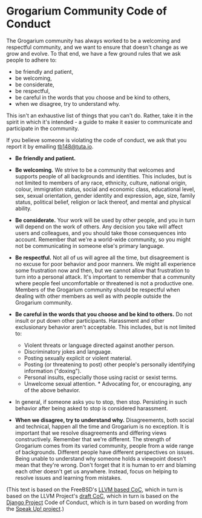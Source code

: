 # Grogarium Community Code of Conduct

The Grogarium community has always worked to be a welcoming and respectful community, and we
want to ensure that doesn't change as we grow and evolve. To that end, we have a
few ground rules that we ask people to adhere to:

- be friendly and patient,
- be welcoming,
- be considerate,
- be respectful,
- be careful in the words that you choose and be kind to others,
- when we disagree, try to understand why.

This isn't an exhaustive list of things that you can't do. Rather, take it in
the spirit in which it's intended - a guide to make it easier to communicate and
participate in the community.

If you believe someone is violating the code of conduct, we ask that you report it by emailing <tb148@tuta.io>.

- **Be friendly and patient.**

- **Be welcoming.**
  We strive to be a community that welcomes and supports people of all backgrounds
  and identities. This includes, but is not limited to members of any race,
  ethnicity, culture, national origin, colour, immigration status, social and
  economic class, educational level, sex, sexual orientation, gender identity and
  expression, age, size, family status, political belief, religion or lack
  thereof, and mental and physical ability.

- **Be considerate.**
  Your work will be used by other people, and you in turn will depend on the work
  of others. Any decision you take will affect users and colleagues, and you
  should take those consequences into account. Remember that we're a world-wide
  community, so you might not be communicating in someone else's primary language.

- **Be respectful.**
  Not all of us will agree all the time, but disagreement is no excuse for poor
  behavior and poor manners. We might all experience some frustration now and
  then, but we cannot allow that frustration to turn into a personal attack. It's
  important to remember that a community where people feel uncomfortable or
  threatened is not a productive one. Members of the Grogarium
  community should be respectful when dealing with other members as well as with
  people outside the Grogarium community.

- **Be careful in the words that you choose and be kind to others.**
  Do not insult or put down other participants. Harassment and other exclusionary
  behavior aren't acceptable. This includes, but is not limited to:

  - Violent threats or language directed against another person.
  - Discriminatory jokes and language.
  - Posting sexually explicit or violent material.
  - Posting (or threatening to post) other people's personally identifying information ("doxing").
  - Personal insults, especially those using racist or sexist terms.
  - Unwelcome sexual attention. \* Advocating for, or encouraging, any of the above behavior.

- In general, if someone asks you to stop, then stop. Persisting in such behavior after being asked to stop is considered harassment.

- **When we disagree, try to understand why.**
  Disagreements, both social and technical, happen all the time and Grogarium
  is no exception. It is important that we resolve disagreements and differing
  views constructively. Remember that we're different. The strength of Grogarium
  comes from its varied community, people from a wide range of
  backgrounds. Different people have different perspectives on issues. Being
  unable to understand why someone holds a viewpoint doesn't mean that they're
  wrong. Don't forget that it is human to err and blaming each other doesn't get
  us anywhere. Instead, focus on helping to resolve issues and learning from
  mistakes.

(This text is based on the FreeBSD's [LLVM based CoC](https://github.com/freebsd/core.10-public-docs/blob/master/CoC/llvm-based.md),
which in turn is based on the LLVM Project's [draft CoC](https://llvm.org/docs/CodeOfConduct.html),
which in turn is based on the [Django Project](https://www.djangoproject.com/conduct/)
Code of Conduct, which is in turn based on wording from the
[Speak Up! project](http://speakup.io/coc.html).)
